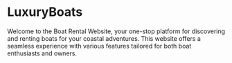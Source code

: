 # LuxuryBoats
Welcome to the Boat Rental Website, your one-stop platform for discovering and renting boats for your coastal adventures. This website offers a seamless experience with various features tailored for both boat enthusiasts and owners.
